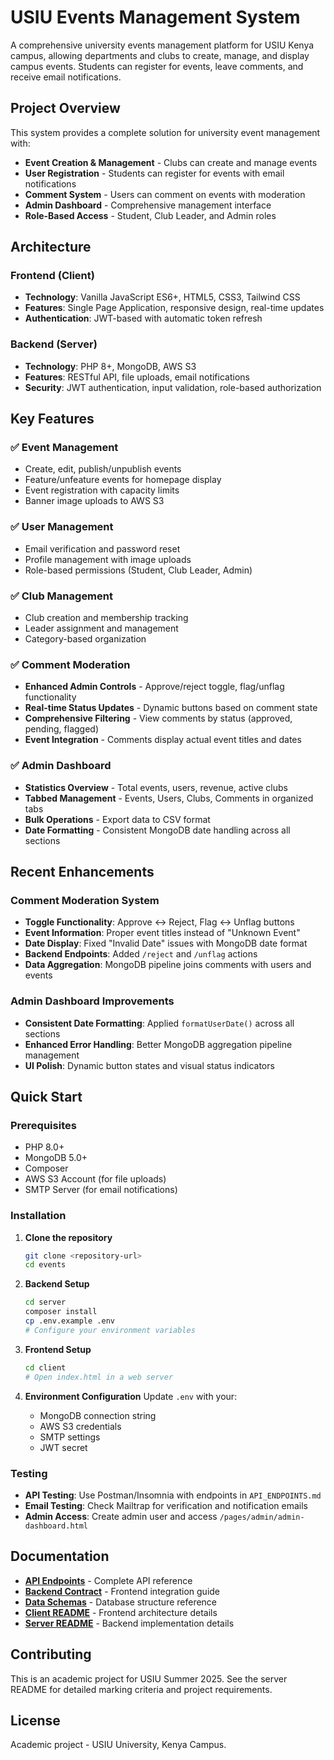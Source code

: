 # USIU Events Management System

A comprehensive university events management platform for USIU Kenya campus, allowing departments and clubs to create, manage, and display campus events. Students can register for events, leave comments, and receive email notifications.

## Project Overview

This system provides a complete solution for university event management with:
- **Event Creation & Management** - Clubs can create and manage events
- **User Registration** - Students can register for events with email notifications  
- **Comment System** - Users can comment on events with moderation
- **Admin Dashboard** - Comprehensive management interface
- **Role-Based Access** - Student, Club Leader, and Admin roles

## Architecture

### Frontend (Client)
- **Technology**: Vanilla JavaScript ES6+, HTML5, CSS3, Tailwind CSS
- **Features**: Single Page Application, responsive design, real-time updates
- **Authentication**: JWT-based with automatic token refresh

### Backend (Server) 
- **Technology**: PHP 8+, MongoDB, AWS S3
- **Features**: RESTful API, file uploads, email notifications
- **Security**: JWT authentication, input validation, role-based authorization

## Key Features

### ✅ Event Management
- Create, edit, publish/unpublish events
- Feature/unfeature events for homepage display
- Event registration with capacity limits
- Banner image uploads to AWS S3

### ✅ User Management  
- Email verification and password reset
- Profile management with image uploads
- Role-based permissions (Student, Club Leader, Admin)

### ✅ Club Management
- Club creation and membership tracking
- Leader assignment and management
- Category-based organization

### ✅ Comment Moderation
- **Enhanced Admin Controls** - Approve/reject toggle, flag/unflag functionality
- **Real-time Status Updates** - Dynamic buttons based on comment state
- **Comprehensive Filtering** - View comments by status (approved, pending, flagged)
- **Event Integration** - Comments display actual event titles and dates

### ✅ Admin Dashboard
- **Statistics Overview** - Total events, users, revenue, active clubs
- **Tabbed Management** - Events, Users, Clubs, Comments in organized tabs
- **Bulk Operations** - Export data to CSV format
- **Date Formatting** - Consistent MongoDB date handling across all sections

## Recent Enhancements

### Comment Moderation System
- **Toggle Functionality**: Approve ↔ Reject, Flag ↔ Unflag buttons
- **Event Information**: Proper event titles instead of "Unknown Event"
- **Date Display**: Fixed "Invalid Date" issues with MongoDB date format
- **Backend Endpoints**: Added `/reject` and `/unflag` actions
- **Data Aggregation**: MongoDB pipeline joins comments with users and events

### Admin Dashboard Improvements  
- **Consistent Date Formatting**: Applied `formatUserDate()` across all sections
- **Enhanced Error Handling**: Better MongoDB aggregation pipeline management
- **UI Polish**: Dynamic button states and visual status indicators

## Quick Start

### Prerequisites
- PHP 8.0+
- MongoDB 5.0+
- Composer
- AWS S3 Account (for file uploads)
- SMTP Server (for email notifications)

### Installation

1. **Clone the repository**
   ```bash
   git clone <repository-url>
   cd events
   ```

2. **Backend Setup**
   ```bash
   cd server
   composer install
   cp .env.example .env
   # Configure your environment variables
   ```

3. **Frontend Setup**
   ```bash
   cd client
   # Open index.html in a web server
   ```

4. **Environment Configuration**
   Update `.env` with your:
   - MongoDB connection string
   - AWS S3 credentials  
   - SMTP settings
   - JWT secret

### Testing

- **API Testing**: Use Postman/Insomnia with endpoints in `API_ENDPOINTS.md`
- **Email Testing**: Check Mailtrap for verification and notification emails
- **Admin Access**: Create admin user and access `/pages/admin/admin-dashboard.html`

## Documentation

- **[API Endpoints](server/API_ENDPOINTS.md)** - Complete API reference
- **[Backend Contract](server/BACKEND_CONTRACT.md)** - Frontend integration guide  
- **[Data Schemas](server/SCHEMAS.md)** - Database structure reference
- **[Client README](client/README.md)** - Frontend architecture details
- **[Server README](server/README.md)** - Backend implementation details

## Contributing

This is an academic project for USIU Summer 2025. See the server README for detailed marking criteria and project requirements.

## License

Academic project - USIU University, Kenya Campus.
